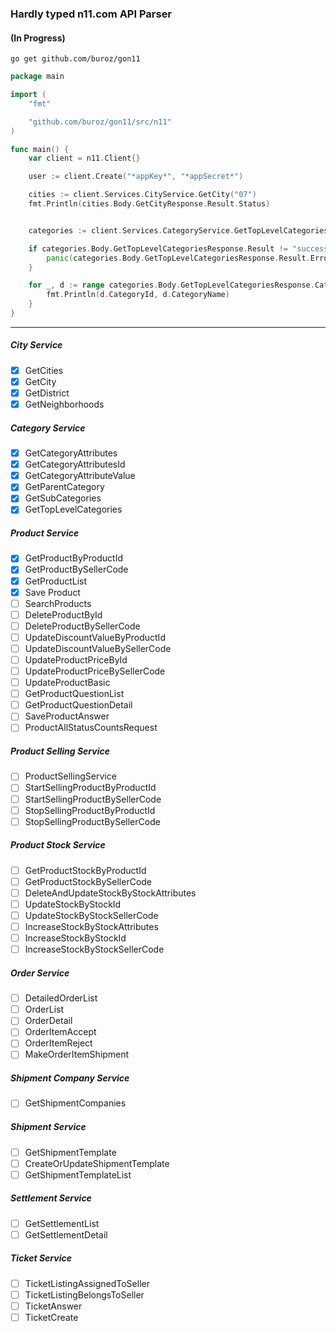 ### Hardly typed n11.com API Parser

#### (In Progress)

```console
go get github.com/buroz/gon11
```

```go
package main

import (
	"fmt"

	"github.com/buroz/gon11/src/n11"
)

func main() {
	var client = n11.Client{}

	user := client.Create("*appKey*", "*appSecret*")

	cities := client.Services.CityService.GetCity("07")
	fmt.Println(cities.Body.GetCityResponse.Result.Status)


	categories := client.Services.CategoryService.GetTopLevelCategories(user)

	if categories.Body.GetTopLevelCategoriesResponse.Result != "success" {
		panic(categories.Body.GetTopLevelCategoriesResponse.Result.ErrorMessage)
	}

	for _, d := range categories.Body.GetTopLevelCategoriesResponse.CategoryList.Category {
		fmt.Println(d.CategoryId, d.CategoryName)
	}
}
```

---

##### City Service

- [x] GetCities
- [x] GetCity
- [x] GetDistrict
- [x] GetNeighborhoods

##### Category Service

- [x] GetCategoryAttributes
- [x] GetCategoryAttributesId
- [x] GetCategoryAttributeValue
- [x] GetParentCategory
- [x] GetSubCategories
- [x] GetTopLevelCategories

##### Product Service

- [x] GetProductByProductId
- [x] GetProductBySellerCode
- [x] GetProductList
- [x] Save Product
- [ ] SearchProducts
- [ ] DeleteProductById
- [ ] DeleteProductBySellerCode
- [ ] UpdateDiscountValueByProductId
- [ ] UpdateDiscountValueBySellerCode
- [ ] UpdateProductPriceById
- [ ] UpdateProductPriceBySellerCode
- [ ] UpdateProductBasic
- [ ] GetProductQuestionList
- [ ] GetProductQuestionDetail
- [ ] SaveProductAnswer
- [ ] ProductAllStatusCountsRequest

##### Product Selling Service

- [ ] ProductSellingService
- [ ] StartSellingProductByProductId
- [ ] StartSellingProductBySellerCode
- [ ] StopSellingProductByProductId
- [ ] StopSellingProductBySellerCode

##### Product Stock Service

- [ ] GetProductStockByProductId
- [ ] GetProductStockBySellerCode
- [ ] DeleteAndUpdateStockByStockAttributes
- [ ] UpdateStockByStockId
- [ ] UpdateStockByStockSellerCode
- [ ] IncreaseStockByStockAttributes
- [ ] IncreaseStockByStockId
- [ ] IncreaseStockByStockSellerCode

##### Order Service

- [ ] DetailedOrderList
- [ ] OrderList
- [ ] OrderDetail
- [ ] OrderItemAccept
- [ ] OrderItemReject
- [ ] MakeOrderItemShipment

##### Shipment Company Service

- [ ] GetShipmentCompanies

##### Shipment Service

- [ ] GetShipmentTemplate
- [ ] CreateOrUpdateShipmentTemplate
- [ ] GetShipmentTemplateList

##### Settlement Service

- [ ] GetSettlementList
- [ ] GetSettlementDetail

##### Ticket Service

- [ ] TicketListingAssignedToSeller
- [ ] TicketListingBelongsToSeller
- [ ] TicketAnswer
- [ ] TicketCreate
